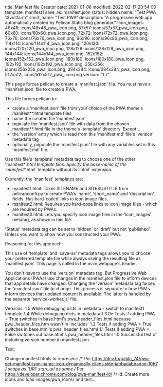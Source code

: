 title: Manifest file Creator
date: 2021-01-08
modified: 2022-02-17 20:54:00
template: manifest1
save_as: manifest.json
status: hidden
name: "Test PWA 12voltfarm"
short_name: "Test PWA"
description: "A progressive web app automatically created by Pelican Static blog generator."
icon_images: 48x48: icons/48x48_pwa_icon.png, 57x57: icons/57x57_pwa_icon.png, 60x60: icons/60x60_pwa_icon.png, 72x72: icons/72x72_pwa_icon.png, 76x76: icons/76x76_pwa_icon.png, 96x96: icons/96x96_pwa_icon.png, 114x114: icons/114x114_pwa_icon.png, 120x120: icons/120x120_pwa_icon.png, 128x128: icons/128x128_pwa_icon.png, 144x144: icons/144x144_pwa_icon.png, 152x152: icons/152x152_pwa_icon.png, 180x180: icons/180x180_pwa_icon.png, 192x192: icons/192x192_pwa_icon.png, 256x256: icons/256x256_pwa_icon.png, 384x384: icons/384x384_pwa_icon.png, 512x512: icons/512x512_pwa_icon.png
version: "1.7"


This page forces pelican to create a 'manifest.json' file. You must have a 'manifest.json' file to create a PWA.

This file forces pelican to:

- create a 'manifest.json' file from your choice of the PWA theme's manifest*<n>*.html template files
- name the created file 'manifest.json'
- populate the 'manifest.json' file with data from the chosen manifest*<n>*.html file in the theme's 'template' directory. Except...
- the 'version' entry which is read from this 'manifest.md' file's 'version' metadata tag
- optionally, populate the 'manifest.json' file with any variables set in this 'manifest.md' file.

Use this file's 'template' metadata tag to choose one of the other 'manifest*<n>*.html template files. Specify the base-name of the 'manifest*<n>*.html' template without its '.html' extension.

Currently, the 'manifest' templates are:

- manifest1.html: Takes SITENAME and SITESUBTITLE from pelicanconfi.py to create PWA's 'name', 'short_name' and 'description' fields. Has hard-coded links to icon image files.
- manifest2.html: Requires you hard-code links to icon image files - which are required by PWAs.
- manifest3.html: Lets you specify icon image files in the 'icon_images' metatag, as shown in this file.

'Status' metadata tag can be set to 'hidden' or 'draft' but not 'published'. Unless you want to show how you constructed your PWA.

Reasoning for this approach:

This use of 'template' and 'save-as' metadata tags allows you to choose your preferred template file while always saving the resulting file as 'manifest.json'. This page is called in the main webpage's header.

You don't have to use the 'version' metadata tag. But Progressive Web Applications (PWAs) use changes in the manifest.json file to inform devices that app details have changed. Changing the 'version' metadata tag forces the 'manifest.json' file to change. This process is separate to how PWAs inform devices that updated content is available. The latter is handled by the separate 'service-worker.js' file.

Versions:
1.5 While debugging dicts in metadata - switch to manifest1 template
1.4 While debugging dicts in metadata
1.3 Re Tests if adding PWA = True switches in base.html's pwa_header_files.html because pwa_header_files.htm wasn't in 'includes'
1.2 Tests if adding PWA = True switches in base.html's pwa_header_files.html
1.1 Tests if adding PWA = False switches out base.html's pwa_header_files.html
1.0 Successful test of including version number in manifest.json


Test:

Change manifest.htmls to represent:
/* Per https://dev.to/pablo_74/pwa-set-manifest-json-name-icon-dynamically-client-side-jabbadabbadoo-10h7 */
scope as 'URI'
start_url as same
/* Per https://developer.chrome.com/blog/pwa-manifest-id/ */
id:
Create more icons and load images/pwa_icons/ and test...
